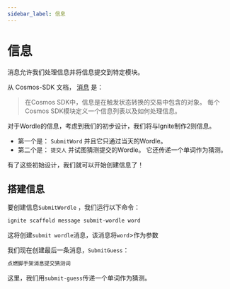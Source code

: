 ```yaml
---
sidebar_label: 信息
---
```


# 信息

消息允许我们处理信息并将信息提交到特定模块。

从 Cosmos-SDK 文档， [消息](https://docs.cosmos.network/master/building-modules/messages-and-queries.html#messages) 是：

> 在Cosmos SDK中，信息是在触发状态转换的交易中包含的对象。 每个Cosmos SDK模块定义一个信息列表以及如何处理信息。

对于Wordle的信息，考虑到我们的初步设计，我们将与Ignite制作2则信息。

* 第一个是： `SubmitWord` 并且它只通过当天的Wordle。
* 第二个是： `提交人` 并试图猜测提交的Wordle。 它还传递一个单词作为猜测。

有了这些初始设计，我们就可以开始创建信息了！

## 搭建信息

要创建信息`SubmitWordle` ，我们运行以下命令：

```sh
ignite scaffold message submit-wordle word
```

这将创建`submit wordle`消息，该消息将`word`>作为参数

我们现在创建最后一条消息，`SubmitGuess`：

```sh
点燃脚手架消息提交猜测词
```

这里，我们用` submit-guess `传递一个单词作为猜测。
